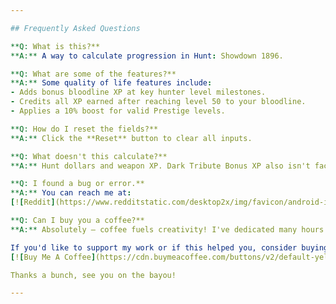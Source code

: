 ```yaml
---

## Frequently Asked Questions

**Q: What is this?**  
**A:** A way to calculate progression in Hunt: Showdown 1896.

**Q: What are some of the features?**  
**A:** Some quality of life features include:
- Adds bonus bloodline XP at key hunter level milestones.
- Credits all XP earned after reaching level 50 to your bloodline.
- Applies a 10% boost for valid Prestige levels.

**Q: How do I reset the fields?**  
**A:** Click the **Reset** button to clear all inputs.

**Q: What doesn't this calculate?**  
**A:** Hunt dollars and weapon XP. Dark Tribute Bonus XP also isn't factored – this can be claimed 4 times daily at the main menu.

**Q: I found a bug or error.**  
**A:** You can reach me at:  
[![Reddit](https://www.redditstatic.com/desktop2x/img/favicon/android-icon-192x192.png) SopranoConcertina](https://www.reddit.com/user/SopranoConcertina/) or [![Discord](https://i.imgur.com/hIxR9DX.png) anthonyjsoprano](http://discordapp.com/users/658685123549593601)

**Q: Can I buy you a coffee?**  
**A:** Absolutely – coffee fuels creativity! I've dedicated many hours to building this calculator for fellow Hunters, and every little bit helps keep it updated and ready for future events.

If you'd like to support my work or if this helped you, consider buying me a coffee:  
[![Buy Me A Coffee](https://cdn.buymeacoffee.com/buttons/v2/default-yellow.png)](https://www.buymeacoffee.com/jgdf42)

Thanks a bunch, see you on the bayou!

--- 
```

